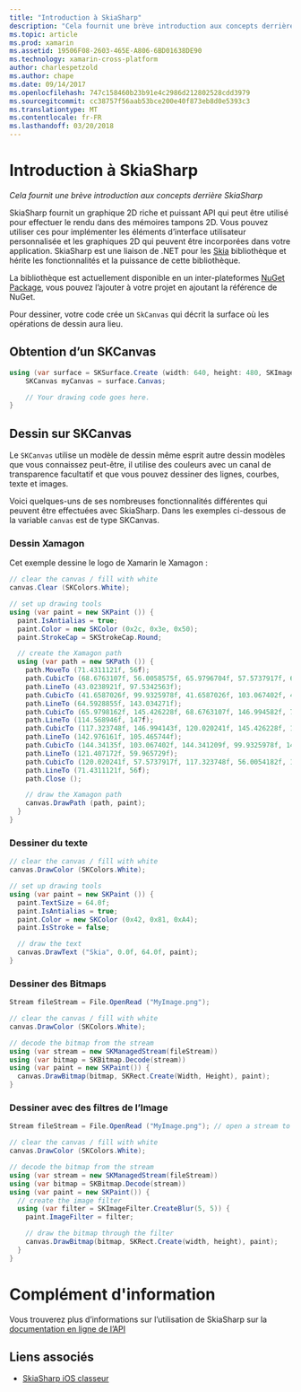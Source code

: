```yaml
---
title: "Introduction à SkiaSharp"
description: "Cela fournit une brève introduction aux concepts derrière SkiaSharp"
ms.topic: article
ms.prod: xamarin
ms.assetid: 19506F08-2603-465E-A806-6BD01638DE90
ms.technology: xamarin-cross-platform
author: charlespetzold
ms.author: chape
ms.date: 09/14/2017
ms.openlocfilehash: 747c158460b23b91e4c2986d212802528cdd3979
ms.sourcegitcommit: cc38757f56aab53bce200e40f873eb8d0e5393c3
ms.translationtype: MT
ms.contentlocale: fr-FR
ms.lasthandoff: 03/20/2018
---
```

# <a name="an-introduction-to-skiasharp"></a>Introduction à SkiaSharp

_Cela fournit une brève introduction aux concepts derrière SkiaSharp_

SkiaSharp fournit un graphique 2D riche et puissant API qui peut être utilisé pour effectuer le rendu dans des mémoires tampons 2D.  Vous pouvez utiliser ces pour implémenter les éléments d’interface utilisateur personnalisée et les graphiques 2D qui peuvent être incorporées dans votre application.  SkiaSharp est une liaison de .NET pour les [Skia](https://skia.org) bibliothèque et hérite les fonctionnalités et la puissance de cette bibliothèque.

La bibliothèque est actuellement disponible en un inter-plateformes [NuGet Package](https://www.nuget.org/packages/SkiaSharp), vous pouvez l’ajouter à votre projet en ajoutant la référence de NuGet.

Pour dessiner, votre code crée un `SkCanvas` qui décrit la surface où les opérations de dessin aura lieu.

## <a name="obtaining-an-skcanvas"></a>Obtention d’un SKCanvas

```csharp
using (var surface = SKSurface.Create (width: 640, height: 480, SKImageInfo.PlatformColorType, SKAlphaType.Premul)) {
    SKCanvas myCanvas = surface.Canvas;

    // Your drawing code goes here.
}
```

## <a name="drawing-on-skcanvas"></a>Dessin sur SKCanvas

Le `SKCanvas` utilise un modèle de dessin même esprit autre dessin modèles que vous connaissez peut-être, il utilise des couleurs avec un canal de transparence facultatif et que vous pouvez dessiner des lignes, courbes, texte et images.

Voici quelques-uns de ses nombreuses fonctionnalités différentes qui peuvent être effectuées avec SkiaSharp.  Dans les exemples ci-dessous de la variable `canvas` est de type SKCanvas.

### <a name="drawing-xamagon"></a>Dessin Xamagon

Cet exemple dessine le logo de Xamarin le Xamagon :

```csharp
// clear the canvas / fill with white
canvas.Clear (SKColors.White);

// set up drawing tools
using (var paint = new SKPaint ()) {
  paint.IsAntialias = true;
  paint.Color = new SKColor (0x2c, 0x3e, 0x50);
  paint.StrokeCap = SKStrokeCap.Round;

  // create the Xamagon path
  using (var path = new SKPath ()) {
    path.MoveTo (71.4311121f, 56f);
    path.CubicTo (68.6763107f, 56.0058575f, 65.9796704f, 57.5737917f, 64.5928855f, 59.965729f);
    path.LineTo (43.0238921f, 97.5342563f);
    path.CubicTo (41.6587026f, 99.9325978f, 41.6587026f, 103.067402f, 43.0238921f, 105.465744f);
    path.LineTo (64.5928855f, 143.034271f);
    path.CubicTo (65.9798162f, 145.426228f, 68.6763107f, 146.994582f, 71.4311121f, 147f);
    path.LineTo (114.568946f, 147f);
    path.CubicTo (117.323748f, 146.994143f, 120.020241f, 145.426228f, 121.407172f, 143.034271f);
    path.LineTo (142.976161f, 105.465744f);
    path.CubicTo (144.34135f, 103.067402f, 144.341209f, 99.9325978f, 142.976161f, 97.5342563f);
    path.LineTo (121.407172f, 59.965729f);
    path.CubicTo (120.020241f, 57.5737917f, 117.323748f, 56.0054182f, 114.568946f, 56f);
    path.LineTo (71.4311121f, 56f);
    path.Close ();

    // draw the Xamagon path
    canvas.DrawPath (path, paint);
  }
}
```

### <a name="drawing-text"></a>Dessiner du texte

```csharp
// clear the canvas / fill with white
canvas.DrawColor (SKColors.White);

// set up drawing tools
using (var paint = new SKPaint ()) {
  paint.TextSize = 64.0f;
  paint.IsAntialias = true;
  paint.Color = new SKColor (0x42, 0x81, 0xA4);
  paint.IsStroke = false;

  // draw the text
  canvas.DrawText ("Skia", 0.0f, 64.0f, paint);
}
```

### <a name="drawing-bitmaps"></a>Dessiner des Bitmaps

```csharp
Stream fileStream = File.OpenRead ("MyImage.png");

// clear the canvas / fill with white
canvas.DrawColor (SKColors.White);

// decode the bitmap from the stream
using (var stream = new SKManagedStream(fileStream))
using (var bitmap = SKBitmap.Decode(stream))
using (var paint = new SKPaint()) {
  canvas.DrawBitmap(bitmap, SKRect.Create(Width, Height), paint);
}
```

### <a name="drawing-with-image-filters"></a>Dessiner avec des filtres de l’Image

```csharp
Stream fileStream = File.OpenRead ("MyImage.png"); // open a stream to an image file

// clear the canvas / fill with white
canvas.DrawColor (SKColors.White);

// decode the bitmap from the stream
using (var stream = new SKManagedStream(fileStream))
using (var bitmap = SKBitmap.Decode(stream))
using (var paint = new SKPaint()) {
  // create the image filter
  using (var filter = SKImageFilter.CreateBlur(5, 5)) {
    paint.ImageFilter = filter;

    // draw the bitmap through the filter
    canvas.DrawBitmap(bitmap, SKRect.Create(width, height), paint);
  }
}
```

# <a name="more-information"></a>Complément d'information

Vous trouverez plus d’informations sur l’utilisation de SkiaSharp sur la [documentation en ligne de l’API](https://developer.xamarin.com/api/namespace/SkiaSharp/)


## <a name="related-links"></a>Liens associés

- [SkiaSharp iOS classeur](https://developer.xamarin.com/workbooks/graphics/skiasharp/logo/skialogo-ios.workbook)
